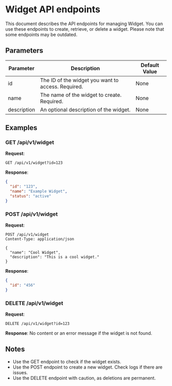 # Widget API endpoints
<!-- topic-type: reference -->
This document describes the API endpoints for managing Widget. You can use these endpoints to create, retrieve, or delete a widget. Please note that some endpoints may be outdated.

## Parameters

| Parameter  | Description                                         | Default Value |
|------------|-----------------------------------------------------|---------------|
| id         | The ID of the widget you want to access. Required.  | None          |
| name       | The name of the widget to create. Required.         | None          |
| description| An optional description of the widget.              | None          |

## Examples

### GET /api/v1/widget

**Request**:

```http
GET /api/v1/widget?id=123
```

**Response**:

```json
{
  "id": "123",
  "name": "Example Widget",
  "status": "active"
}
```

### POST /api/v1/widget

**Request**:

```http
POST /api/v1/widget
Content-Type: application/json

{
  "name": "Cool Widget",
  "description": "This is a cool widget."
}
```

**Response**:

```json
{
  "id": "456"
}
```

### DELETE /api/v1/widget

**Request**:

```http
DELETE /api/v1/widget?id=123
```

**Response**:
No content or an error message if the widget is not found.

## Notes

- Use the GET endpoint to check if the widget exists.
- Use the POST endpoint to create a new widget. Check logs if there are issues.
- Use the DELETE endpoint with caution, as deletions are permanent.
